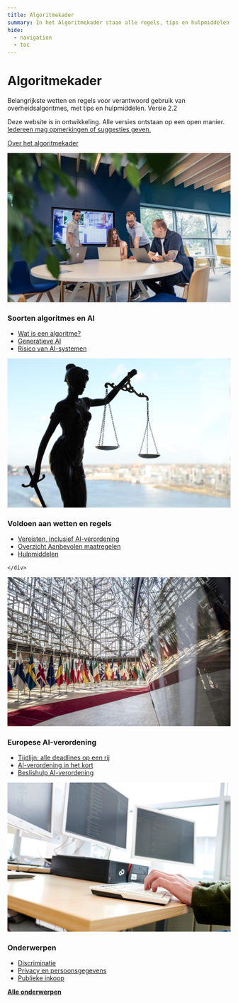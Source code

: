 ```yaml
---
title: Algoritmekader
summary: In het Algoritmekader staan alle regels, tips en hulpmiddelen voor verantwoord gebruik van algoritmes door de overheid.
hide:
  - navigation
  - toc
---
```


# Algoritmekader 
<div class="header-container">
    <div class="subheader">Belangrijkste wetten en regels voor verantwoord gebruik van overheidsalgoritmes, met tips en hulpmiddelen. 
    <span class="version-container">
      <span class="version-label">Versie 2.2</span>
      <div class="hover-info">
        <p>Deze website is in ontwikkeling. Alle versies ontstaan op een open manier. <a href="soorten-algoritmes-en-ai/CONTRIBUTING/">Iedereen mag opmerkingen of suggesties geven.</a></p>
      </div>
    </span>
    </div>
</div>

<a href="soorten-algoritmes-en-ai/over-het-algoritmekader/" class="button md-button--secondary">Over het algoritmekader</a> 

<div class="float-container">

 <div class="float-child styled-list">
    <img src="afbeeldingen/rollen.jpg" alt="Een groep mensen overlegt in een vergaderruimte." class="block-image">
    <div class="float-box">
    <h3><b>Soorten algoritmes en AI</b></h3>
    <ul>
      <li><a href="soorten-algoritmes-en-ai/wat-is-een-algoritme/">Wat is een algoritme?</a></li>
      <li><a href="soorten-algoritmes-en-ai/generatieve-ai/">Generatieve AI</a></li>
       <li><a href="soorten-algoritmes-en-ai/risico-van-ai-systemen/">Risico van AI-systemen</a></li>
    </ul>
    
  </div>
  </div>

  <div class="float-child styled-list">
    <img src="afbeeldingen/wetten-en-regels.jpg" alt="Standbeeld van Vrouwe Justitia met een weegschaal en zwaard." class="block-image">
    <div class="float-box">
    <h3><b>Voldoen aan wetten en regels</b></h3>
    <ul>
      <li><a href="voldoen-aan-wetten-en-regels/vereisten/">Vereisten, inclusief AI-verordening</a></li>
      <li><a href="voldoen-aan-wetten-en-regels/maatregelen/">Overzicht Aanbevolen maatregelen</a></li>
      <li><a href="voldoen-aan-wetten-en-regels/hulpmiddelen/">Hulpmiddelen</a></li>
    </ul>
      
    </div>
  </div>

 <div class="float-child styled-list">
    <img src="afbeeldingen/eu.jpeg" alt="Binnenzijde van een gebouw met rijen vlaggen van EU-lidstaten." class="block-image">
    <div class="float-box">
    <h3><b>Europese AI-verordening</b></h3>
    <ul>
      <li><a href="voldoen-aan-wetten-en-regels/tijdlijn-ai-verordening/">Tijdlijn: alle deadlines op een rij</a></li>
      <li><a href="voldoen-aan-wetten-en-regels/ai-verordening/">AI-verordening in het kort</a></li>
      <li><a href="https://ai-verordening-beslishulp.apps.digilab.network/">Beslishulp AI-verordening</a></li>
    </ul>

  </div>
  </div>

  <div class="float-child styled-list">
    <img src="afbeeldingen/onderwerpen.jpg" alt="Persoon typt op een toetsenbord met meerdere computerschermen waarop code zichtbaar is." class="block-image">
    <div class="float-box">
    <h3><b>Onderwerpen</b></h3>
    <ul>
      <li><a href="onderwerpen/bias-en-non-discriminatie/">Discriminatie</a></li>   
      <li><a href="onderwerpen/privacy-en-gegevensbescherming/">Privacy en persoonsgegevens</a></li>
      <li><a href="onderwerpen/publieke-inkoop/">Publieke inkoop</a></li>
    </ul>
    <a href="onderwerpen/" class="show-more"><b>Alle onderwerpen</b></a>
      
  </div>
  </div>

</div>
<br><br><br>
